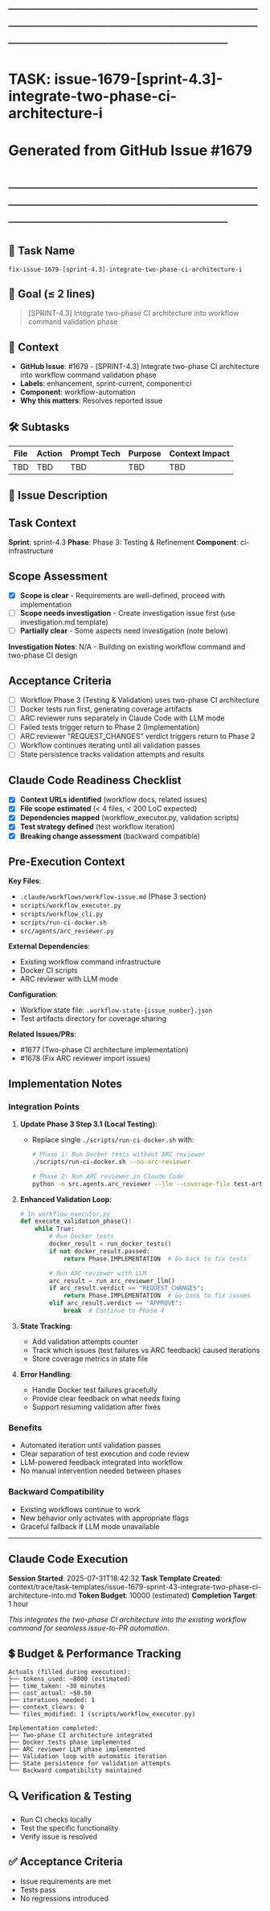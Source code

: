 # ────────────────────────────────────────────────────────────────────────
# TASK: issue-1679-[sprint-4.3]-integrate-two-phase-ci-architecture-i
# Generated from GitHub Issue #1679
# ────────────────────────────────────────────────────────────────────────

## 📌 Task Name
`fix-issue-1679-[sprint-4.3]-integrate-two-phase-ci-architecture-i`

## 🎯 Goal (≤ 2 lines)
> [SPRINT-4.3] Integrate two-phase CI architecture into workflow command validation phase

## 🧠 Context
- **GitHub Issue**: #1679 - [SPRINT-4.3] Integrate two-phase CI architecture into workflow command validation phase
- **Labels**: enhancement, sprint-current, component:ci
- **Component**: workflow-automation
- **Why this matters**: Resolves reported issue

## 🛠️ Subtasks
| File | Action | Prompt Tech | Purpose | Context Impact |
|------|--------|-------------|---------|----------------|
| TBD | TBD | TBD | TBD | TBD |

## 📝 Issue Description
## Task Context
**Sprint**: sprint-4.3
**Phase**: Phase 3: Testing & Refinement
**Component**: ci-infrastructure

## Scope Assessment
- [x] **Scope is clear** - Requirements are well-defined, proceed with implementation
- [ ] **Scope needs investigation** - Create investigation issue first (use investigation.md template)
- [ ] **Partially clear** - Some aspects need investigation (note below)

**Investigation Notes**: N/A - Building on existing workflow command and two-phase CI design

## Acceptance Criteria
- [ ] Workflow Phase 3 (Testing & Validation) uses two-phase CI architecture
- [ ] Docker tests run first, generating coverage artifacts
- [ ] ARC reviewer runs separately in Claude Code with LLM mode
- [ ] Failed tests trigger return to Phase 2 (Implementation)
- [ ] ARC reviewer "REQUEST_CHANGES" verdict triggers return to Phase 2
- [ ] Workflow continues iterating until all validation passes
- [ ] State persistence tracks validation attempts and results

## Claude Code Readiness Checklist
- [x] **Context URLs identified** (workflow docs, related issues)
- [x] **File scope estimated** (< 4 files, < 200 LoC expected)
- [x] **Dependencies mapped** (workflow_executor.py, validation scripts)
- [x] **Test strategy defined** (test workflow iteration)
- [x] **Breaking change assessment** (backward compatible)

## Pre-Execution Context
**Key Files**:
- `.claude/workflows/workflow-issue.md` (Phase 3 section)
- `scripts/workflow_executor.py`
- `scripts/workflow_cli.py`
- `scripts/run-ci-docker.sh`
- `src/agents/arc_reviewer.py`

**External Dependencies**:
- Existing workflow command infrastructure
- Docker CI scripts
- ARC reviewer with LLM mode

**Configuration**:
- Workflow state file: `.workflow-state-{issue_number}.json`
- Test artifacts directory for coverage sharing

**Related Issues/PRs**:
- #1677 (Two-phase CI architecture implementation)
- #1678 (Fix ARC reviewer import issues)

## Implementation Notes
### Integration Points

1. **Update Phase 3 Step 3.1 (Local Testing)**:
   - Replace single `./scripts/run-ci-docker.sh` with:
     ```bash
     # Phase 1: Run Docker tests without ARC reviewer
     ./scripts/run-ci-docker.sh --no-arc-reviewer

     # Phase 2: Run ARC reviewer in Claude Code
     python -m src.agents.arc_reviewer --llm --coverage-file test-artifacts/coverage.json
     ```

2. **Enhanced Validation Loop**:
   ```python
   # In workflow_executor.py
   def execute_validation_phase():
       while True:
           # Run Docker tests
           docker_result = run_docker_tests()
           if not docker_result.passed:
               return Phase.IMPLEMENTATION  # Go back to fix tests

           # Run ARC reviewer with LLM
           arc_result = run_arc_reviewer_llm()
           if arc_result.verdict == "REQUEST_CHANGES":
               return Phase.IMPLEMENTATION  # Go back to fix issues
           elif arc_result.verdict == "APPROVE":
               break  # Continue to Phase 4
   ```

3. **State Tracking**:
   - Add validation attempts counter
   - Track which issues (test failures vs ARC feedback) caused iterations
   - Store coverage metrics in state file

4. **Error Handling**:
   - Handle Docker test failures gracefully
   - Provide clear feedback on what needs fixing
   - Support resuming validation after fixes

### Benefits
- Automated iteration until validation passes
- Clear separation of test execution and code review
- LLM-powered feedback integrated into workflow
- No manual intervention needed between phases

### Backward Compatibility
- Existing workflows continue to work
- New behavior only activates with appropriate flags
- Graceful fallback if LLM mode unavailable

---

## Claude Code Execution
**Session Started**: 2025-07-31T18:42:32
**Task Template Created**: context/trace/task-templates/issue-1679-sprint-43-integrate-two-phase-ci-architecture-into.md
**Token Budget**: 10000 (estimated)
**Completion Target**: 1 hour

_This integrates the two-phase CI architecture into the existing workflow command for seamless issue-to-PR automation._

## 💲 Budget & Performance Tracking
```
Actuals (filled during execution):
├── tokens_used: ~8000 (estimated)
├── time_taken: ~30 minutes
├── cost_actual: ~$0.50
├── iterations_needed: 1
├── context_clears: 0
└── files_modified: 1 (scripts/workflow_executor.py)

Implementation completed:
├── Two-phase CI architecture integrated
├── Docker tests phase implemented
├── ARC reviewer LLM phase implemented
├── Validation loop with automatic iteration
├── State persistence for validation attempts
└── Backward compatibility maintained
```

## 🔍 Verification & Testing
- Run CI checks locally
- Test the specific functionality
- Verify issue is resolved

## ✅ Acceptance Criteria
- Issue requirements are met
- Tests pass
- No regressions introduced
